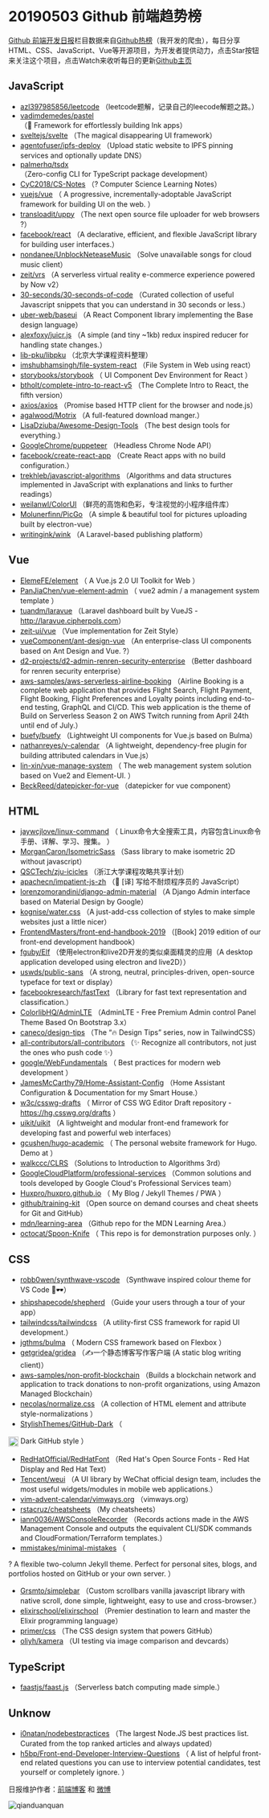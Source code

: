 # 20190503 Github 前端趋势榜

[Github 前端开发日报](http://caibaojian.com/c/news)栏目数据来自[Github热榜](http://news.caibaojian.com/)（我开发的爬虫），每日分享HTML、CSS、JavaScript、Vue等开源项目，为开发者提供动力，点击Star按钮来关注这个项目，点击Watch来收听每日的更新[Github主页](https://github.com/kujian/githubTrending)
## JavaScript

* [azl397985856/leetcode](https://github.com/azl397985856/leetcode) （leetcode题解，记录自己的leecode解题之路。）
* [vadimdemedes/pastel](https://github.com/vadimdemedes/pastel) （&#x1f3a8; Framework for effortlessly building Ink apps）
* [sveltejs/svelte](https://github.com/sveltejs/svelte) （The magical disappearing UI framework）
* [agentofuser/ipfs-deploy](https://github.com/agentofuser/ipfs-deploy) （Upload static website to IPFS pinning services and optionally update DNS）
* [palmerhq/tsdx](https://github.com/palmerhq/tsdx) （Zero-config CLI for TypeScript package development）
* [CyC2018/CS-Notes](https://github.com/CyC2018/CS-Notes) （? Computer Science Learning Notes）
* [vuejs/vue](https://github.com/vuejs/vue) （
        A progressive, incrementally-adoptable JavaScript framework for building UI on the web.
      ）
* [transloadit/uppy](https://github.com/transloadit/uppy) （The next open source file uploader for web browsers ?）
* [facebook/react](https://github.com/facebook/react) （A declarative, efficient, and flexible JavaScript library for building user interfaces.）
* [nondanee/UnblockNeteaseMusic](https://github.com/nondanee/UnblockNeteaseMusic) （Solve unavailable songs for cloud music client）
* [zeit/vrs](https://github.com/zeit/vrs) （A serverless virtual reality e-commerce experience powered by Now v2）
* [30-seconds/30-seconds-of-code](https://github.com/30-seconds/30-seconds-of-code) （Curated collection of useful Javascript snippets that you can understand in 30 seconds or less.）
* [uber-web/baseui](https://github.com/uber-web/baseui) （A React Component library implementing the Base design language）
* [alexfoxy/juicr.js](https://github.com/alexfoxy/juicr.js) （A simple (and tiny ~1kb) redux inspired reducer for handling state changes.）
* [lib-pku/libpku](https://github.com/lib-pku/libpku) （北京大学课程资料整理）
* [imshubhamsingh/file-system-react](https://github.com/imshubhamsingh/file-system-react) （File System in Web using react）
* [storybooks/storybook](https://github.com/storybooks/storybook) （
        UI Component Dev Environment for React
      ）
* [btholt/complete-intro-to-react-v5](https://github.com/btholt/complete-intro-to-react-v5) （The Complete Intro to React, the fifth version）
* [axios/axios](https://github.com/axios/axios) （Promise based HTTP client for the browser and node.js）
* [agalwood/Motrix](https://github.com/agalwood/Motrix) （A full-featured download manger.）
* [LisaDziuba/Awesome-Design-Tools](https://github.com/LisaDziuba/Awesome-Design-Tools) （The best design tools for everything.）
* [GoogleChrome/puppeteer](https://github.com/GoogleChrome/puppeteer) （Headless Chrome Node API）
* [facebook/create-react-app](https://github.com/facebook/create-react-app) （Create React apps with no build configuration.）
* [trekhleb/javascript-algorithms](https://github.com/trekhleb/javascript-algorithms) （Algorithms and data structures implemented in JavaScript with explanations and links to further readings）
* [weilanwl/ColorUI](https://github.com/weilanwl/ColorUI) （鲜亮的高饱和色彩，专注视觉的小程序组件库）
* [Molunerfinn/PicGo](https://github.com/Molunerfinn/PicGo) （A simple &amp; beautiful tool for pictures uploading built by electron-vue）
* [writingink/wink](https://github.com/writingink/wink) （A Laravel-based publishing platform）

## Vue

* [ElemeFE/element](https://github.com/ElemeFE/element) （
        A Vue.js 2.0 UI Toolkit for Web
      ）
* [PanJiaChen/vue-element-admin](https://github.com/PanJiaChen/vue-element-admin) （
        vue2 admin / a management system template
      ）
* [tuandm/laravue](https://github.com/tuandm/laravue) （Laravel dashboard built by VueJS - <a href="http://laravue.cipherpols.com" rel="nofollow">http://laravue.cipherpols.com</a>）
* [zeit-ui/vue](https://github.com/zeit-ui/vue) （Vue implementation for Zeit Style）
* [vueComponent/ant-design-vue](https://github.com/vueComponent/ant-design-vue) （An enterprise-class UI components based on Ant Design and Vue. ?）
* [d2-projects/d2-admin-renren-security-enterprise](https://github.com/d2-projects/d2-admin-renren-security-enterprise) （Better dashboard for renren security enterprise）
* [aws-samples/aws-serverless-airline-booking](https://github.com/aws-samples/aws-serverless-airline-booking) （Airline Booking is a complete web application that provides Flight Search, Flight Payment, Flight Booking, Flight Preferences and Loyalty points including end-to-end testing, GraphQL and CI/CD. This web application is the theme of Build on Serverless Season 2 on AWS Twitch running from April 24th until end of July.）
* [buefy/buefy](https://github.com/buefy/buefy) （Lightweight UI components for Vue.js based on Bulma）
* [nathanreyes/v-calendar](https://github.com/nathanreyes/v-calendar) （A lightweight, dependency-free plugin for building attributed calendars in Vue.js）
* [lin-xin/vue-manage-system](https://github.com/lin-xin/vue-manage-system) （
        The web management system solution based on Vue2 and Element-UI.
      ）
* [BeckReed/datepicker-for-vue](https://github.com/BeckReed/datepicker-for-vue) （datepicker for vue component）

## HTML

* [jaywcjlove/linux-command](https://github.com/jaywcjlove/linux-command) （
        Linux命令大全搜索工具，内容包含Linux命令手册、详解、学习、搜集。
      ）
* [MorganCaron/IsometricSass](https://github.com/MorganCaron/IsometricSass) （Sass library to make isometric 2D without javascript）
* [QSCTech/zju-icicles](https://github.com/QSCTech/zju-icicles) （浙江大学课程攻略共享计划）
* [apachecn/impatient-js-zh](https://github.com/apachecn/impatient-js-zh) （&#x1f4d6; [译] 写给不耐烦程序员的 JavaScript）
* [lorenzomorandini/django-admin-material](https://github.com/lorenzomorandini/django-admin-material) （A Django Admin interface based on Material Design by Google）
* [kognise/water.css](https://github.com/kognise/water.css) （A just-add-css collection of styles to make simple websites just a little nicer）
* [FrontendMasters/front-end-handbook-2019](https://github.com/FrontendMasters/front-end-handbook-2019) （[Book] 2019 edition of our front-end development handbook）
* [fguby/Elf](https://github.com/fguby/Elf) （使用electron和live2D开发的类似桌面精灵的应用（A desktop application developed using electron and live2D））
* [uswds/public-sans](https://github.com/uswds/public-sans) （A strong, neutral, principles-driven, open-source typeface for text or display）
* [facebookresearch/fastText](https://github.com/facebookresearch/fastText) （Library for fast text representation and classification.）
* [ColorlibHQ/AdminLTE](https://github.com/ColorlibHQ/AdminLTE) （AdminLTE - Free Premium Admin control Panel Theme Based On Bootstrap 3.x）
* [caneco/design-tips](https://github.com/caneco/design-tips) （The “&#x1f525; Design Tips” series, now in TailwindCSS）
* [all-contributors/all-contributors](https://github.com/all-contributors/all-contributors) （✨ Recognize all contributors, not just the ones who push code ✨）
* [google/WebFundamentals](https://github.com/google/WebFundamentals) （
        Best practices for modern web development
      ）
* [JamesMcCarthy79/Home-Assistant-Config](https://github.com/JamesMcCarthy79/Home-Assistant-Config) （Home Assistant Configuration &amp; Documentation for my Smart House.）
* [w3c/csswg-drafts](https://github.com/w3c/csswg-drafts) （
        Mirror of CSS WG Editor Draft repository - <a href="https://hg.csswg.org/drafts">https://hg.csswg.org/drafts</a>
      ）
* [uikit/uikit](https://github.com/uikit/uikit) （A lightweight and modular front-end framework for developing fast and powerful web interfaces）
* [gcushen/hugo-academic](https://github.com/gcushen/hugo-academic) （
        The personal website framework for Hugo. Demo at
      ）
* [walkccc/CLRS](https://github.com/walkccc/CLRS) （Solutions to Introduction to Algorithms 3rd）
* [GoogleCloudPlatform/professional-services](https://github.com/GoogleCloudPlatform/professional-services) （Common solutions and tools developed by Google Cloud's Professional Services team）
* [Huxpro/huxpro.github.io](https://github.com/Huxpro/huxpro.github.io) （
        My Blog / Jekyll Themes / PWA
      ）
* [github/training-kit](https://github.com/github/training-kit) （Open source on demand courses and cheat sheets for Git and GitHub）
* [mdn/learning-area](https://github.com/mdn/learning-area) （Github repo for the MDN Learning Area.）
* [octocat/Spoon-Knife](https://github.com/octocat/Spoon-Knife) （
        This repo is for demonstration purposes only.
      ）

## CSS

* [robb0wen/synthwave-vscode](https://github.com/robb0wen/synthwave-vscode) （Synthwave inspired colour theme for VS Code &#x1f305;&#x1f576;）
* [shipshapecode/shepherd](https://github.com/shipshapecode/shepherd) （Guide your users through a tour of your app）
* [tailwindcss/tailwindcss](https://github.com/tailwindcss/tailwindcss) （A utility-first CSS framework for rapid UI development.）
* [jgthms/bulma](https://github.com/jgthms/bulma) （
        Modern CSS framework based on Flexbox
      ）
* [getgridea/gridea](https://github.com/getgridea/gridea) （✍️一个静态博客写作客户端 (A static blog writing client)）
* [aws-samples/non-profit-blockchain](https://github.com/aws-samples/non-profit-blockchain) （Builds a blockchain network and application to track donations to non-profit organizations, using Amazon Managed Blockchain）
* [necolas/normalize.css](https://github.com/necolas/normalize.css) （A collection of HTML element and attribute style-normalizations
      ）
* [StylishThemes/GitHub-Dark](https://github.com/StylishThemes/GitHub-Dark) （
        
<img class="emoji" title=":octocat:" alt=":octocat:" src="https://assets-cdn.github.com/images/icons/emoji/octocat.png" height="20" width="20" align="absmiddle"> Dark GitHub style
      ）
* [RedHatOfficial/RedHatFont](https://github.com/RedHatOfficial/RedHatFont) （Red Hat's Open Source Fonts - Red Hat Display and Red Hat Text）
* [Tencent/weui](https://github.com/Tencent/weui) （A UI library by WeChat official design team, includes the most useful widgets/modules in mobile web applications.）
* [vim-advent-calendar/vimways.org](https://github.com/vim-advent-calendar/vimways.org) （vimways.org）
* [rstacruz/cheatsheets](https://github.com/rstacruz/cheatsheets) （My cheatsheets）
* [iann0036/AWSConsoleRecorder](https://github.com/iann0036/AWSConsoleRecorder) （Records actions made in the AWS Management Console and outputs the equivalent CLI/SDK commands and CloudFormation/Terraform templates.）
* [mmistakes/minimal-mistakes](https://github.com/mmistakes/minimal-mistakes) （
        
? A flexible two-column Jekyll theme. Perfect for personal sites, blogs, and portfolios hosted on GitHub or your own server.
      ）
* [Grsmto/simplebar](https://github.com/Grsmto/simplebar) （Custom scrollbars vanilla javascript library with native scroll, done simple, lightweight, easy to use and cross-browser.）
* [elixirschool/elixirschool](https://github.com/elixirschool/elixirschool) （Premier destination to learn and master the Elixir programming language）
* [primer/css](https://github.com/primer/css) （The CSS design system that powers GitHub）
* [oliyh/kamera](https://github.com/oliyh/kamera) （UI testing via image comparison and devcards）

## TypeScript

* [faastjs/faast.js](https://github.com/faastjs/faast.js) （Serverless batch computing made simple.）

## Unknow

* [i0natan/nodebestpractices](https://github.com/i0natan/nodebestpractices) （The largest Node.JS best practices list. Curated from the top ranked articles and always updated）
* [h5bp/Front-end-Developer-Interview-Questions](https://github.com/h5bp/Front-end-Developer-Interview-Questions) （
        A list of helpful front-end related questions you can use to interview potential candidates, test yourself or completely ignore.
      ）


日报维护作者：[前端博客](http://caibaojian.com/) 和 [微博](http://caibaojian.com/go/weibo)

![qianduanquan](https://user-images.githubusercontent.com/3055447/38468989-651132ac-3b80-11e8-8e6b-15122322a9d7.png)